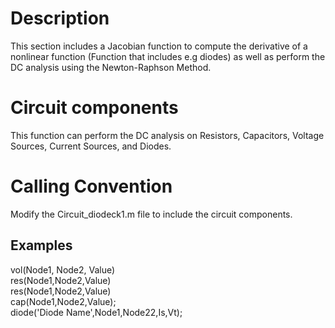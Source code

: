 # Description
This section includes a Jacobian function to compute the derivative of a nonlinear function (Function that includes e.g diodes) as well as perform the DC analysis using the Newton-Raphson Method.
# Circuit components
This function can perform the DC analysis on Resistors, Capacitors, Voltage Sources, Current Sources, and Diodes. 
# Calling Convention
Modify the Circuit_diodeck1.m file to include the circuit components.
## Examples
vol(Node1, Node2, Value)   
res(Node1,Node2,Value)  
res(Node1,Node2,Value)  
cap(Node1,Node2,Value);  
diode('Diode Name',Node1,Node22,Is,Vt);  
